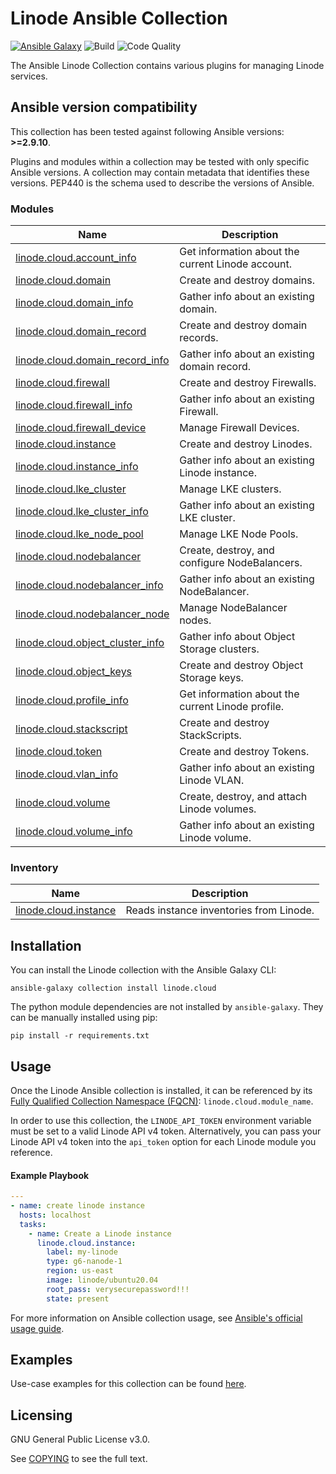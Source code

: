 # Linode Ansible Collection
[![Ansible Galaxy](https://img.shields.io/badge/galaxy-linode.cloud-660198.svg?style=flat)](https://galaxy.ansible.com/linode/cloud/) 
![Build](https://img.shields.io/github/workflow/status/linode/ansible_linode/Run%20Integration%20Tests/main?label=tests)
![Code Quality](https://img.shields.io/lgtm/grade/python/github/linode/ansible_linode?label=code%20quality)

The Ansible Linode Collection contains various plugins for managing Linode services.

<!--start requires_ansible-->
## Ansible version compatibility

This collection has been tested against following Ansible versions: **>=2.9.10**.

Plugins and modules within a collection may be tested with only specific Ansible versions.
A collection may contain metadata that identifies these versions.
PEP440 is the schema used to describe the versions of Ansible.
<!--end requires_ansible-->

<!--start collection content-->
### Modules
Name | Description
--- | ---
[linode.cloud.account_info](https://github.com/linode/ansible_linode/blob/v0.8.0/docs/modules/account_info.md)|Get information about the current Linode account.
[linode.cloud.domain](https://github.com/linode/ansible_linode/blob/v0.8.0/docs/modules/domain.md)|Create and destroy domains.
[linode.cloud.domain_info](https://github.com/linode/ansible_linode/blob/v0.8.0/docs/modules/domain_info.md)|Gather info about an existing domain.
[linode.cloud.domain_record](https://github.com/linode/ansible_linode/blob/v0.8.0/docs/modules/domain_record.md)|Create and destroy domain records.
[linode.cloud.domain_record_info](https://github.com/linode/ansible_linode/blob/v0.8.0/docs/modules/domain_record_info.md)|Gather info about an existing domain record.
[linode.cloud.firewall](https://github.com/linode/ansible_linode/blob/v0.8.0/docs/modules/firewall.md)|Create and destroy Firewalls.
[linode.cloud.firewall_info](https://github.com/linode/ansible_linode/blob/v0.8.0/docs/modules/firewall_info.md)|Gather info about an existing Firewall.
[linode.cloud.firewall_device](https://github.com/linode/ansible_linode/blob/v0.8.0/docs/modules/firewall_device.md)|Manage Firewall Devices.
[linode.cloud.instance](https://github.com/linode/ansible_linode/blob/v0.8.0/docs/modules/instance.md)|Create and destroy Linodes.
[linode.cloud.instance_info](https://github.com/linode/ansible_linode/blob/v0.8.0/docs/modules/instance_info.md)|Gather info about an existing Linode instance.
[linode.cloud.lke_cluster](https://github.com/linode/ansible_linode/blob/v0.8.0/docs/modules/lke_cluster.md)|Manage LKE clusters.
[linode.cloud.lke_cluster_info](https://github.com/linode/ansible_linode/blob/v0.8.0/docs/modules/lke_cluster_info.md)|Gather info about an existing LKE cluster.
[linode.cloud.lke_node_pool](https://github.com/linode/ansible_linode/blob/v0.8.0/docs/modules/lke_node_pool.md)|Manage LKE Node Pools.
[linode.cloud.nodebalancer](https://github.com/linode/ansible_linode/blob/v0.8.0/docs/modules/nodebalancer.md)|Create, destroy, and configure NodeBalancers.
[linode.cloud.nodebalancer_info](https://github.com/linode/ansible_linode/blob/v0.8.0/docs/modules/nodebalancer_info.md)|Gather info about an existing NodeBalancer.
[linode.cloud.nodebalancer_node](https://github.com/linode/ansible_linode/blob/v0.8.0/docs/modules/nodebalancer_node.md)|Manage NodeBalancer nodes.
[linode.cloud.object_cluster_info](https://github.com/linode/ansible_linode/blob/v0.8.0/docs/modules/object_cluster_info.md)|Gather info about Object Storage clusters.
[linode.cloud.object_keys](https://github.com/linode/ansible_linode/blob/v0.8.0/docs/modules/object_keys.md)|Create and destroy Object Storage keys.
[linode.cloud.profile_info](https://github.com/linode/ansible_linode/blob/v0.8.0/docs/modules/profile_info.md)|Get information about the current Linode profile.
[linode.cloud.stackscript](https://github.com/linode/ansible_linode/blob/v0.8.0/docs/modules/stackscript.md)|Create and destroy StackScripts.
[linode.cloud.token](https://github.com/linode/ansible_linode/blob/v0.8.0/docs/modules/token.md)|Create and destroy Tokens.
[linode.cloud.vlan_info](https://github.com/linode/ansible_linode/blob/v0.8.0/docs/modules/vlan_info.md)|Gather info about an existing Linode VLAN.
[linode.cloud.volume](https://github.com/linode/ansible_linode/blob/v0.8.0/docs/modules/volume.md)|Create, destroy, and attach Linode volumes.
[linode.cloud.volume_info](https://github.com/linode/ansible_linode/blob/v0.8.0/docs/modules/volume_info.md)|Gather info about an existing Linode volume.

### Inventory
Name | Description
--- | ---
[linode.cloud.instance](https://github.com/linode/ansible_linode/blob/v0.8.0/docs/inventory/instance.rst)|Reads instance inventories from Linode.

<!--end collection content-->

## Installation

You can install the Linode collection with the Ansible Galaxy CLI:

```shell
ansible-galaxy collection install linode.cloud
```

The python module dependencies are not installed by `ansible-galaxy`.  They can
be manually installed using pip:

```shell
pip install -r requirements.txt
```

## Usage
Once the Linode Ansible collection is installed, it can be referenced by its [Fully Qualified Collection Namespace (FQCN)](https://github.com/ansible-collections/overview#terminology): `linode.cloud.module_name`.

In order to use this collection, the `LINODE_API_TOKEN` environment variable must be set to a valid Linode API v4 token. 
Alternatively, you can pass your Linode API v4 token into the `api_token` option for each Linode module you reference.

#### Example Playbook
```yaml
---
- name: create linode instance
  hosts: localhost
  tasks:
    - name: Create a Linode instance    
      linode.cloud.instance:
        label: my-linode
        type: g6-nanode-1
        region: us-east
        image: linode/ubuntu20.04
        root_pass: verysecurepassword!!!
        state: present
```

For more information on Ansible collection usage, see [Ansible's official usage guide](https://docs.ansible.com/ansible/latest/user_guide/collections_using.html).

## Examples

Use-case examples for this collection can be found [here](./examples/README.md).

## Licensing

GNU General Public License v3.0.

See [COPYING](COPYING) to see the full text.
